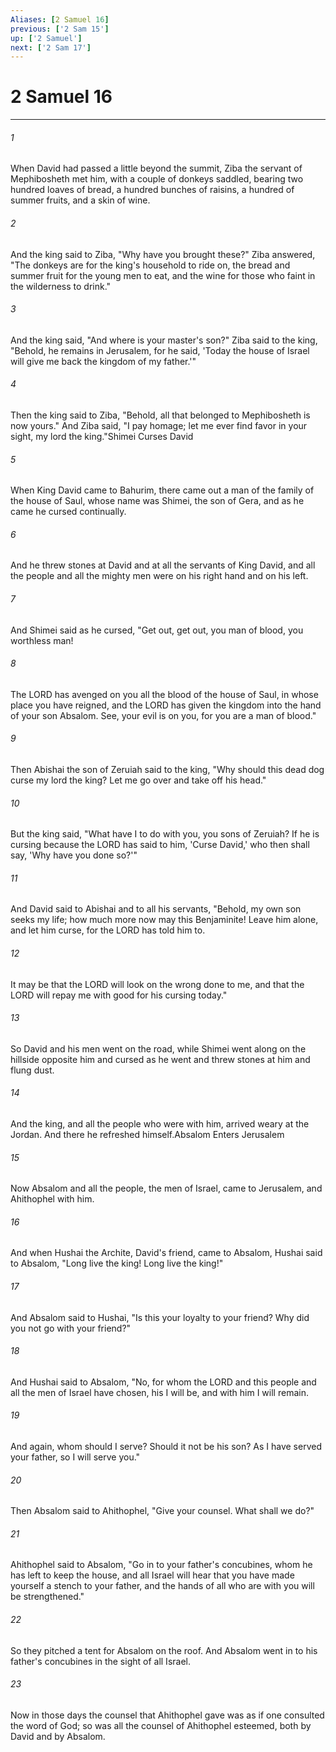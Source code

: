 ```yaml
---
Aliases: [2 Samuel 16]
previous: ['2 Sam 15']
up: ['2 Samuel']
next: ['2 Sam 17']
---
```

# 2 Samuel 16

***

 

###### 1 
When David had passed a little beyond the summit, Ziba the servant of Mephibosheth met him, with a couple of donkeys saddled, bearing two hundred loaves of bread, a hundred bunches of raisins, a hundred of summer fruits, and a skin of wine. 
 

###### 2 
And the king said to Ziba, "Why have you brought these?" Ziba answered, "The donkeys are for the king's household to ride on, the bread and summer fruit for the young men to eat, and the wine for those who faint in the wilderness to drink." 
 

###### 3 
And the king said, "And where is your master's son?" Ziba said to the king, "Behold, he remains in Jerusalem, for he said, 'Today the house of Israel will give me back the kingdom of my father.'" 
 

###### 4 
Then the king said to Ziba, "Behold, all that belonged to Mephibosheth is now yours." And Ziba said, "I pay homage; let me ever find favor in your sight, my lord the king."Shimei Curses David
 
 

###### 5 
When King David came to Bahurim, there came out a man of the family of the house of Saul, whose name was Shimei, the son of Gera, and as he came he cursed continually. 
 

###### 6 
And he threw stones at David and at all the servants of King David, and all the people and all the mighty men were on his right hand and on his left. 
 

###### 7 
And Shimei said as he cursed, "Get out, get out, you man of blood, you worthless man! 
 

###### 8 
The LORD has avenged on you all the blood of the house of Saul, in whose place you have reigned, and the LORD has given the kingdom into the hand of your son Absalom. See, your evil is on you, for you are a man of blood."
 
 

###### 9 
Then Abishai the son of Zeruiah said to the king, "Why should this dead dog curse my lord the king? Let me go over and take off his head." 
 

###### 10 
But the king said, "What have I to do with you, you sons of Zeruiah? If he is cursing because the LORD has said to him, 'Curse David,' who then shall say, 'Why have you done so?'" 
 

###### 11 
And David said to Abishai and to all his servants, "Behold, my own son seeks my life; how much more now may this Benjaminite! Leave him alone, and let him curse, for the LORD has told him to. 
 

###### 12 
It may be that the LORD will look on the wrong done to me, and that the LORD will repay me with good for his cursing today." 
 

###### 13 
So David and his men went on the road, while Shimei went along on the hillside opposite him and cursed as he went and threw stones at him and flung dust. 
 

###### 14 
And the king, and all the people who were with him, arrived weary at the Jordan. And there he refreshed himself.Absalom Enters Jerusalem
 
 

###### 15 
Now Absalom and all the people, the men of Israel, came to Jerusalem, and Ahithophel with him. 
 

###### 16 
And when Hushai the Archite, David's friend, came to Absalom, Hushai said to Absalom, "Long live the king! Long live the king!" 
 

###### 17 
And Absalom said to Hushai, "Is this your loyalty to your friend? Why did you not go with your friend?" 
 

###### 18 
And Hushai said to Absalom, "No, for whom the LORD and this people and all the men of Israel have chosen, his I will be, and with him I will remain. 
 

###### 19 
And again, whom should I serve? Should it not be his son? As I have served your father, so I will serve you."
 
 

###### 20 
Then Absalom said to Ahithophel, "Give your counsel. What shall we do?" 
 

###### 21 
Ahithophel said to Absalom, "Go in to your father's concubines, whom he has left to keep the house, and all Israel will hear that you have made yourself a stench to your father, and the hands of all who are with you will be strengthened." 
 

###### 22 
So they pitched a tent for Absalom on the roof. And Absalom went in to his father's concubines in the sight of all Israel. 
 

###### 23 
Now in those days the counsel that Ahithophel gave was as if one consulted the word of God; so was all the counsel of Ahithophel esteemed, both by David and by Absalom.
 
